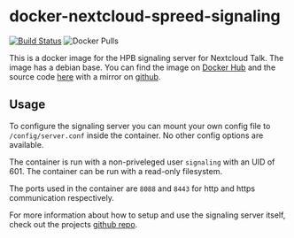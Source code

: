 # docker-nextcloud-spreed-signaling

[![Build Status](https://build.walbeck.it/api/badges/walbeck-it/docker-nextcloud-spreed-signaling/status.svg)](https://build.walbeck.it/walbeck-it/docker-nextcloud-spreed-signaling)
![Docker Pulls](https://img.shields.io/docker/pulls/mwalbeck/nextcloud-spreed-signaling)

This is a docker image for the HPB signaling server for Nextcloud Talk. The image has a debian base. You can find the image on [Docker Hub](https://hub.docker.com/r/mwalbeck/nextcloud-spreed-signaling) and the source code [here](https://git.walbeck.it/walbeck-it/docker-nextcloud-spreed-signaling) with a mirror on [github](https://github/mwalbeck/docker-nextcloud-spreed-signaling).

## Usage

To configure the signaling server you can mount your own config file to ```/config/server.conf``` inside the container. No other config options are available.

The container is run with a non-priveleged user ```signaling``` with an UID of 601. The container can be run with a read-only filesystem.

The ports used in the container are ```8088``` and ```8443``` for http and https communication respectively.

For more information about how to setup and use the signaling server itself, check out the projects [github repo](https://github.com/strukturag/nextcloud-spreed-signaling).
